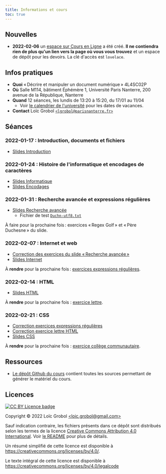 ```yaml
---
title: Informations et cours
toc: true
---
```


[comment]: <> "LTeX: language=fr"

## Nouvelles

- **2022-02-06** un [espace sur Cours en
  Ligne](https://coursenligne.parisnanterre.fr/course/view.php?id=8022) a été créé. **Il ne
  contiendra rien de plus qu'un lien vers la page où vous vous trouvez** et un espace de dépôt pour
  les devoirs. La clé d'accès est `lovelace`.

## Infos pratiques

- **Quoi** « Décrire et manipuler un document numérique » 4L4SC02P
- **Où** Salle M114, bâtiment Éphémère 1, Université Paris Nanterre, 200 avenue de la République,
  Nanterre
- **Quand** 12 séances, les lundis de 13:20 à 15:20, du 17/01 au 11/04
  - Voir [le calendrier de
    l'université](https://etudiants.parisnanterre.fr/calendrier-universitaire-2021-2022-1018180.kjsp)
    pour les dates de vacances.
- **Contact** Loïc Grobol [`<lgrobol@parisnanterre.fr>`](mailto:lgrobol@parisnanterre.fr)

## Séances

### 2022-01-17 : Introduction, documents et fichiers

- [Slides Introduction](slides/00-introduction/introduction-slides.html)

### 2022-01-24 : Histoire de l'informatique et encodages de caractères

- [Slides Informatique](slides/01-informatique/informatique-slides.html)
- [Slides Encodages](slides/02-encodages/encodages-slides.html)

### 2022-01-31 : Recherche avancée et expressions régulières

- [Slides Recherche avancée](slides/03-recherche/recherche-slides.html)
  - Fichier de test [`Duchn-utf8.txt`](slides/03-recherche/Duchn-utf8.txt)

À faire pour la prochaine fois : exercices « Regex Golf » et « Père Duchesne » du slide.

### 2022-02-07 : Internet et web

- [Correction des exercices du slide « Recherche
  avancée »](slides/03-recherche/correction-slides.html)
- [Slides Internet](slides/04-internet/internet-slides.html)

À **rendre** pour la prochaine fois : [exercices expressions
régulières](slides/03-recherche/exercices.html).

### 2022-02-14 : HTML

- [Slides HTML](slides/05-html/html-slides.html)

À **rendre** pour la prochaine fois : [exercice lettre](slides/05-html/exercice-lettre.html).

### 2022-02-21 : CSS

- [Correction exercices expressions régulières](slides/03-recherche/correction-exercices.html)
- [Correction exercice lettre HTML](slides/05-html/correction-lettre.html)
- [Slides CSS](slides/06-css/css-slides.html)

À **rendre** pour la prochaine fois : [exercice collège
communautaire](slides/06-css/exercice-college.html).

## Ressources

- [Le dépôt Github du cours](https://github.com/LoicGrobol/document-numerique/) contient toutes
  les sources permettant de générer le matériel du cours.
  
## Licences

[![CC BY Licence badge](https://i.creativecommons.org/l/by/4.0/88x31.png)](http://creativecommons.org/licenses/by/4.0/)

Copyright © 2022 Loïc Grobol [\<loic.grobol@gmail.com\>](mailto:loic.grobol@gmail.com)

Sauf indication contraire, les fichiers présents dans ce dépôt sont distribués selon les termes de
la licence [Creative Commons Attribution 4.0
International](https://creativecommons.org/licenses/by/4.0/). Voir [le README](README.md#Licences)
pour plus de détails.

 Un résumé simplifié de cette licence est disponible à
 <https://creativecommons.org/licenses/by/4.0/>.

 Le texte intégral de cette licence est disponible à
 <https://creativecommons.org/licenses/by/4.0/legalcode>

